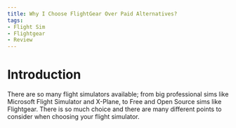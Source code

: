 ```yaml
---
title: Why I Choose FlightGear Over Paid Alternatives?
tags:
- Flight Sim
- Flightgear
- Review
---
```


# Introduction
There are so many flight simulators available; from big professional sims like Microsoft Flight Simulator and X-Plane, to Free and Open Source sims like Flightgear. There is so much choice and there are many different points to consider when choosing your flight simulator.
